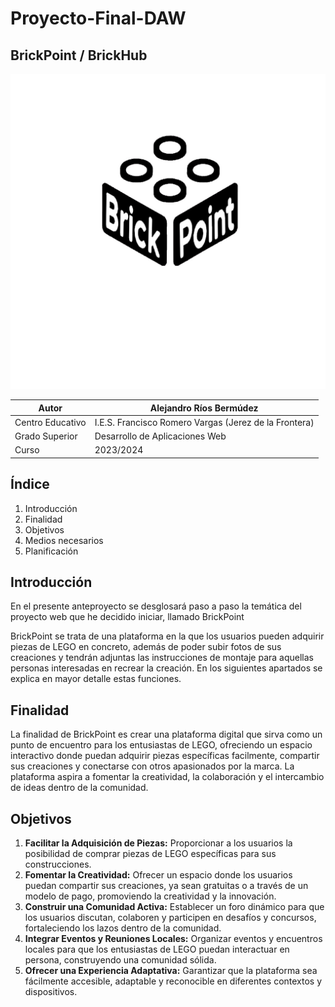 # Proyecto-Final-DAW

## BrickPoint / BrickHub

<img src="logo1.jpg">

| Autor            | Alejandro Ríos Bermúdez                             |
| ---------------- | ----------------------------------------------------- |
| Centro Educativo | I.E.S. Francisco Romero Vargas (Jerez de la Frontera) |
| Grado Superior   | Desarrollo de Aplicaciones Web                        |
| Curso            | 2023/2024                                             |

## Índice

1. Introducción
2. Finalidad
3. Objetivos
4. Medios necesarios
5. Planificación

## Introducción

En el presente anteproyecto se desglosará paso a paso la temática del proyecto web que he decidido iniciar, llamado BrickPoint

BrickPoint se trata de una plataforma en la que los usuarios pueden adquirir piezas de LEGO en concreto, además de poder subir fotos de sus creaciones y tendrán adjuntas las instrucciones de montaje para aquellas personas interesadas en recrear la creación. En los siguientes apartados se explica en mayor detalle estas funciones.

## Finalidad

La finalidad de BrickPoint es crear una plataforma digital que sirva como un punto de encuentro para los entusiastas de LEGO, ofreciendo un espacio interactivo donde puedan adquirir piezas específicas facilmente, compartir sus creaciones y conectarse con otros apasionados por la marca. La plataforma aspira a fomentar la creatividad, la colaboración y el intercambio de ideas dentro de la comunidad.

## Objetivos

1. **Facilitar la Adquisición de Piezas:** Proporcionar a los usuarios la posibilidad de comprar piezas de LEGO específicas para sus construcciones.
2. **Fomentar la Creatividad:** Ofrecer un espacio donde los usuarios puedan compartir sus creaciones, ya sean gratuitas o a través de un modelo de pago, promoviendo la creatividad y la innovación.
3. **Construir una Comunidad Activa:** Establecer un foro dinámico para que los usuarios discutan, colaboren y participen en desafíos y concursos, fortaleciendo los lazos dentro de la comunidad.
4. **Integrar Eventos y Reuniones Locales:** Organizar eventos y encuentros locales para que los entusiastas de LEGO puedan interactuar en persona, construyendo una comunidad sólida.
5. **Ofrecer una Experiencia Adaptativa:** Garantizar que la plataforma sea fácilmente accesible, adaptable y reconocible en diferentes contextos y dispositivos.
